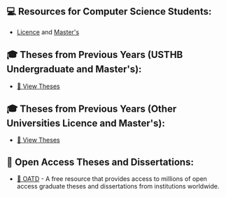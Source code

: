 

## 💻 Resources for Computer Science Students:
- [Licence](https://github.com/safia-itouchene/ressources-licence-master-informatique/blob/main/Master.md)   and 
   [Master's](https://github.com/safia-itouchene/ressources-licence-master-informatique/blob/main/Licence.md)

## 🎓 Theses from Previous Years (USTHB Undergraduate and Master's):
- [🔗 View Theses](https://drive.google.com/drive/folders/1dVkxTOSLtLpa4LXgT6C_Faowiz8QZ0Sl)

## 🎓 Theses from Previous Years (Other Universities Licence and Master's):
- [🔗 View Theses](https://drive.google.com/drive/folders/1K2h3UQn2APPBfRzJRIgffjDPDvH19Wh0)

## 🔎 Open Access Theses and Dissertations:
- [🔗 OATD](https://oatd.org/) - A free resource that provides access to millions of open access graduate theses and dissertations from institutions worldwide.

